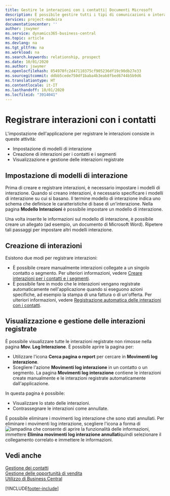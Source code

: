 ```yaml
---
title: Gestire le interazioni con i contatti| Documenti Microsoft
description: È possibile gestire tutti i tipi di comunicazioni o interazioni che intercorrono tra la società e i contatti, ad esempio comunicazioni via lettera, fax, e-mail, telefono, riunioni e così via.
services: project-madeira
documentationcenter: ''
author: jswymer
ms.service: dynamics365-business-central
ms.topic: article
ms.devlang: na
ms.tgt_pltfrm: na
ms.workload: na
ms.search.keywords: relationship, prospect
ms.date: 10/01/2020
ms.author: jswymer
ms.openlocfilehash: 854970fc2d47110375cf905236df19c90db27e33
ms.sourcegitcommit: ddbb5cede750df1baba4b3eab8fbed6744b5b9d6
ms.translationtype: HT
ms.contentlocale: it-IT
ms.lasthandoff: 10/01/2020
ms.locfileid: "3914041"
---
```

# <a name="record-interactions-with-contacts"></a>Registrare interazioni con i contatti
L'impostazione dell'applicazione per registrare le interazioni consiste in queste attività:

* Impostazione di modelli di interazione  
* Creazione di interazioni per i contatti e i segmenti  
* Visualizzazione e gestione delle interazioni registrate  

##  <a name="setting-up-interaction-templates"></a>Impostazione di modelli di interazione
Prima di creare e registrare interazioni, è necessario impostare i modelli di interazione. Quando si creano interazioni, è necessario specificare i modelli di interazione su cui si basano. Il termine modello di interazione indica uno schema che definisce le caratteristiche di base di un'interazione.
Nella pagina **Modello Interazioni** è possibile impostare un modello di interazione.

Una volta inserite le informazioni sul modello di interazione, è possibile creare un allegato (ad esempio, un documento di Microsoft Word). Ripetere tali passaggi per impostare altri modelli interazione.  

## <a name="creating-interactions"></a>Creazione di interazioni
Esistono due modi per registrare interazioni:

* È possibile creare manualmente interazioni collegate a un singolo contatto o segmento. Per ulteriori informazioni, vedere [Creare interazioni per i contatti e i segmenti](marketing-how-create-interactions.md).  
* È possibile fare in modo che le interazioni vengano registrate automaticamente nell'applicazione quando si eseguono azioni specifiche, ad esempio la stampa di una fattura o di un'offerta. Per ulteriori informazioni, vedere [Registrazione automatica delle interazioni con i contatti](marketing-auto-record-interactions.md).

## <a name="viewing-and-managing-recorded-interactions"></a>Visualizzazione e gestione delle interazioni registrate
È possibile visualizzare tutte le interazioni registrate non rimosse nella pagina **Mov. Log Interazione**. È possibile aprire la pagina per:

* Utilizzare l'icona **Cerca pagina o report** per cercare in **Movimenti log interazione**.
* Scegliere l'azione **Movimenti log interazione** in un contatto o un segmento.
  La pagina **Movimenti log interazione** contiene le interazioni create manualmente e le interazioni registrate automaticamente dall'applicazione.

In questa pagina è possibile:

* Visualizzare lo stato delle interazioni.
* Contrassegnare le interazioni come annullate.

È possibile eliminare i movimenti log interazione che sono stati annullati. Per eliminare i movimenti log interazione, scegliere l'icona a forma di ![lampadina che consente di aprire la funzionalità delle informazioni](media/ui-search/search_small.png "Informazioni sull'operazione che si desidera eseguire"), immettere **Elimina movimenti log interazione annullati**quindi selezionare il collegamento correlato e immettere le informazioni.

## <a name="see-also"></a>Vedi anche
[Gestione dei contatti](marketing-contacts.md)  
[Gestione delle opportunità di vendita](marketing-manage-sales-opportunities.md)  
[Utilizzo di Business Central](ui-work-product.md)  


[!INCLUDE[footer-include](includes/footer-banner.md)]